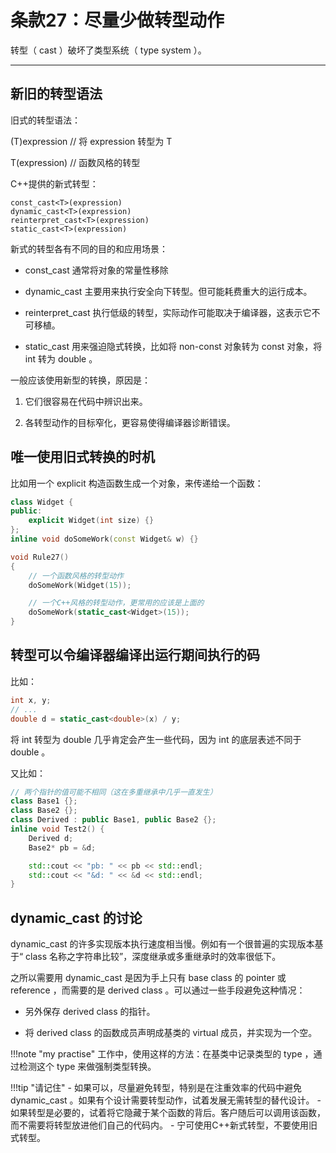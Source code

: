# 条款27：尽量少做转型动作

转型（ cast ）破坏了类型系统（ type system ）。

---

## 新旧的转型语法

旧式的转型语法：

(T)expression // 将 expression 转型为 T

T(expression) // 函数风格的转型

C++提供的新式转型：

	const_cast<T>(expression)
	dynamic_cast<T>(expression)
	reinterpret_cast<T>(expression)
	static_cast<T>(expression)

新式的转型各有不同的目的和应用场景：

- const_cast 通常将对象的常量性移除

- dynamic_cast 主要用来执行安全向下转型。但可能耗费重大的运行成本。

- reinterpret_cast 执行低级的转型，实际动作可能取决于编译器，这表示它不可移植。

- static_cast 用来强迫隐式转换，比如将 non-const 对象转为 const 对象，将 int 转为 double 。

一般应该使用新型的转换，原因是：

1. 它们很容易在代码中辨识出来。

2. 各转型动作的目标窄化，更容易使得编译器诊断错误。

## 唯一使用旧式转换的时机

比如用一个 explicit 构造函数生成一个对象，来传递给一个函数：

```c++
class Widget {
public:
	explicit Widget(int size) {}
};
inline void doSomeWork(const Widget& w) {}

void Rule27()
{
	// 一个函数风格的转型动作
	doSomeWork(Widget(15));

	// 一个C++风格的转型动作，更常用的应该是上面的
	doSomeWork(static_cast<Widget>(15));
}
```

## 转型可以令编译器编译出运行期间执行的码

比如：

```c++
int x, y;
// ...
double d = static_cast<double>(x) / y;
```

将 int 转型为 double 几乎肯定会产生一些代码，因为 int 的底层表述不同于 double 。

又比如：

```c++
// 两个指针的值可能不相同（这在多重继承中几乎一直发生）
class Base1 {};
class Base2 {};
class Derived : public Base1, public Base2 {};
inline void Test2() {
	Derived d;
	Base2* pb = &d;

	std::cout << "pb: " << pb << std::endl;
	std::cout << "&d: " << &d << std::endl;
}
```

## dynamic_cast 的讨论

dynamic_cast 的许多实现版本执行速度相当慢。例如有一个很普遍的实现版本基于“ class 名称之字符串比较”，深度继承或多重继承时的效率很低下。

之所以需要用 dynamic_cast 是因为手上只有 base class 的 pointer 或 reference ，而需要的是 derived class 。可以通过一些手段避免这种情况：

- 另外保存 derived class 的指针。

- 将 derived class 的函数成员声明成基类的 virtual 成员，并实现为一个空。

!!!note "my practise"
	工作中，使用这样的方法：在基类中记录类型的 type ，通过检测这个 type 来做强制类型转换。

!!!tip "请记住"
	- 如果可以，尽量避免转型，特别是在注重效率的代码中避免 dynamic_cast 。如果有个设计需要转型动作，试着发展无需转型的替代设计。
	- 如果转型是必要的，试着将它隐藏于某个函数的背后。客户随后可以调用该函数，而不需要将转型放进他们自己的代码内。
	- 宁可使用C++新式转型，不要使用旧式转型。
